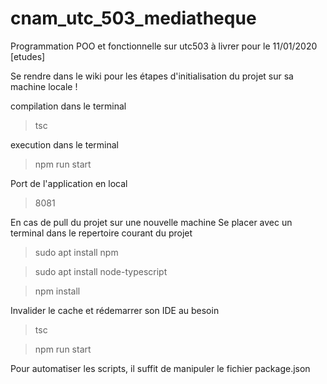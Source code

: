 # cnam_utc_503_mediatheque
Programmation POO et fonctionnelle sur utc503 à livrer pour le 11/01/2020 [etudes]

Se rendre dans le wiki pour les étapes d'initialisation du projet sur sa machine locale !

compilation dans le terminal
>tsc

execution dans le terminal
>npm run start

Port de l'application en local
>8081

En cas de pull du projet sur une nouvelle machine
Se placer avec un terminal dans le repertoire courant du projet
>sudo apt install npm

>sudo apt install node-typescript

>npm install

Invalider le cache et rédemarrer son IDE au besoin

>tsc

>npm run start

Pour automatiser les scripts, il suffit de manipuler le fichier package.json